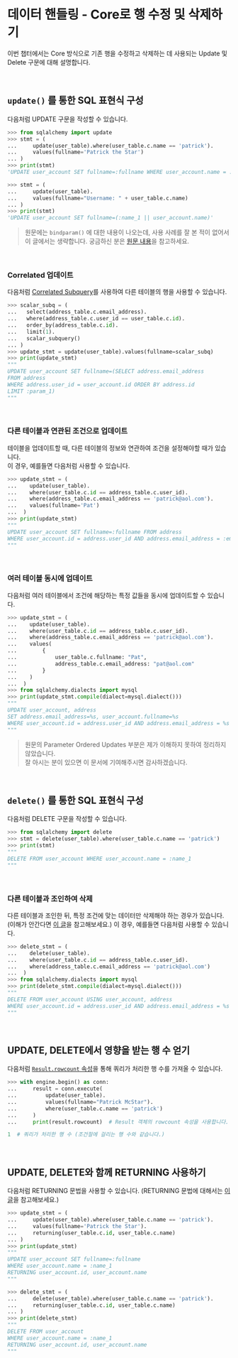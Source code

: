 # 데이터 핸들링 - Core로 행 수정 및 삭제하기

이번 챕터에서는 Core 방식으로 기존 행을 수정하고 삭제하는 데 사용되는 Update 및 Delete 구문에 대해 설명합니다. 

<br>

## `update()` 를 통한 SQL 표현식 구성

다음처럼 UPDATE 구문을 작성할 수 있습니다.

```python
>>> from sqlalchemy import update
>>> stmt = (
...     update(user_table).where(user_table.c.name == 'patrick').
...     values(fullname='Patrick the Star')
... )
>>> print(stmt)
'UPDATE user_account SET fullname=:fullname WHERE user_account.name = :name_1'
```

```python
>>> stmt = (
...     update(user_table).
...     values(fullname="Username: " + user_table.c.name)
... )
>>> print(stmt)
'UPDATE user_account SET fullname=(:name_1 || user_account.name)'
```

> 원문에는 `bindparam()` 에 대한 내용이 나오는데, 사용 사례를 잘 본 적이 없어서 이 글에서는 생략합니다. 궁금하신 분은 [원문 내용](https://docs.sqlalchemy.org/en/14/tutorial/data_update.html)을 참고하세요.

<br>

### Correlated 업데이트

다음처럼 [Correlated Subquery](https://docs.sqlalchemy.org/en/14/tutorial/data_select.html#tutorial-scalar-subquery)를 사용하여 다른 테이블의 행을 사용할 수 있습니다.

```python
>>> scalar_subq = (
...   select(address_table.c.email_address).
...   where(address_table.c.user_id == user_table.c.id).
...   order_by(address_table.c.id).
...   limit(1).
...   scalar_subquery()
... )
>>> update_stmt = update(user_table).values(fullname=scalar_subq)
>>> print(update_stmt)
"""
UPDATE user_account SET fullname=(SELECT address.email_address
FROM address
WHERE address.user_id = user_account.id ORDER BY address.id
LIMIT :param_1)
"""
```

<br>

### 다른 테이블과 연관된 조건으로 업데이트

테이블을 업데이트할 때, 다른 테이블의 정보와 연관하여 조건을 설정해야할 때가 있습니다.  
이 경우, 예를들면 다음처럼 사용할 수 있습니다.

```python
>>> update_stmt = (
...    update(user_table).
...    where(user_table.c.id == address_table.c.user_id).
...    where(address_table.c.email_address == 'patrick@aol.com').
...    values(fullname='Pat')
...  )
>>> print(update_stmt)
"""
UPDATE user_account SET fullname=:fullname FROM address
WHERE user_account.id = address.user_id AND address.email_address = :email_address_1
"""
```

<br>

### 여러 테이블 동시에 업데이트

다음처럼 여러 테이블에서 조건에 해당하는 특정 값들을 동시에 업데이트할 수 있습니다.

```python
>>> update_stmt = (
...    update(user_table).
...    where(user_table.c.id == address_table.c.user_id).
...    where(address_table.c.email_address == 'patrick@aol.com').
...    values(
...        {
...            user_table.c.fullname: "Pat",
...            address_table.c.email_address: "pat@aol.com"
...        }
...    )
...  )
>>> from sqlalchemy.dialects import mysql
>>> print(update_stmt.compile(dialect=mysql.dialect()))
"""
UPDATE user_account, address
SET address.email_address=%s, user_account.fullname=%s
WHERE user_account.id = address.user_id AND address.email_address = %s
"""
```

> 원문의 Parameter Ordered Updates 부분은 제가 이해하지 못하여 정리하지 않았습니다.  
> 잘 아시는 분이 있으면 이 문서에 기여해주시면 감사하겠습니다.

<br>

## `delete()` 를 통한 SQL 표현식 구성

다음처럼 DELETE 구문을 작성할 수 있습니다.

```python
>>> from sqlalchemy import delete
>>> stmt = delete(user_table).where(user_table.c.name == 'patrick')
>>> print(stmt)
"""
DELETE FROM user_account WHERE user_account.name = :name_1
"""
```

<br>

### 다른 테이블과 조인하여 삭제

다른 테이블과 조인한 뒤, 특정 조건에 맞는 데이터만 삭제해야 하는 경우가 있습니다. (이해가 안간다면 [이 글](https://servedev.tistory.com/61)을 참고해보세요.)
이 경우, 예를들면 다음처럼 사용할 수 있습니다.

```python
>>> delete_stmt = (
...    delete(user_table).
...    where(user_table.c.id == address_table.c.user_id).
...    where(address_table.c.email_address == 'patrick@aol.com')
...  )
>>> from sqlalchemy.dialects import mysql
>>> print(delete_stmt.compile(dialect=mysql.dialect()))
"""
DELETE FROM user_account USING user_account, address
WHERE user_account.id = address.user_id AND address.email_address = %s
"""
```

<br>

## UPDATE, DELETE에서 영향을 받는 행 수 얻기

다음처럼 [`Result.rowcount` 속성](https://docs.sqlalchemy.org/en/14/core/connections.html#sqlalchemy.engine.CursorResult.rowcount)을 통해 쿼리가 처리한 행 수를 가져올 수 있습니다.

```python
>>> with engine.begin() as conn:
...     result = conn.execute(
...         update(user_table).
...         values(fullname="Patrick McStar").
...         where(user_table.c.name == 'patrick')
...     )
...     print(result.rowcount)  # Result 객체의 rowcount 속성을 사용합니다.

1  # 쿼리가 처리한 행 수 (조건절에 걸리는 행 수와 같습니다.)
```

<br>

## UPDATE, DELETE와 함께 RETURNING 사용하기

다음처럼 RETURNING 문법을 사용할 수 있습니다. (RETURNING 문법에 대해서는 [이 글](https://blog.gaerae.com/2015/10/postgresql-insert-update-returning.html)을 참고해보세요.)

```python
>>> update_stmt = (
...     update(user_table).where(user_table.c.name == 'patrick').
...     values(fullname='Patrick the Star').
...     returning(user_table.c.id, user_table.c.name)
... )
>>> print(update_stmt)
"""
UPDATE user_account SET fullname=:fullname
WHERE user_account.name = :name_1
RETURNING user_account.id, user_account.name
"""
```

```python
>>> delete_stmt = (
...     delete(user_table).where(user_table.c.name == 'patrick').
...     returning(user_table.c.id, user_table.c.name)
... )
>>> print(delete_stmt)
"""
DELETE FROM user_account
WHERE user_account.name = :name_1
RETURNING user_account.id, user_account.name
"""
```